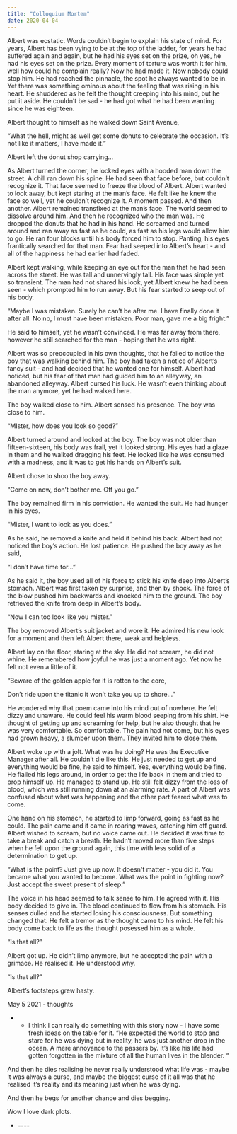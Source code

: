```yaml
---
title: "Colloquium Mortem"
date: 2020-04-04
---
```


Albert was ecstatic. Words couldn’t begin to explain his state of mind. For years, Albert has been vying to be at the top of the ladder, for years he had suffered again and again, but he had his eyes set on the prize, oh yes, he had his eyes set on the prize. Every moment of torture was worth it for him, well how could he complain really? Now he had made it. Now nobody could stop him. He had reached the pinnacle, the spot he always wanted to be in. Yet there was something ominous about the feeling that was rising in his heart. He shuddered as he felt the thought creeping into his mind, but he put it aside. He couldn’t be sad - he had got what he had been wanting since he was eighteen.

Albert thought to himself as he walked down Saint Avenue,

“What the hell, might as well get some donuts to celebrate the occasion. It’s not like it matters, I have made it.”

Albert left the donut shop carrying…

As Albert turned the corner, he locked eyes with a hooded man down the street. A chill ran down his spine. He had seen that face before, but couldn’t recognize it. That face seemed to freeze the blood of Albert. Albert wanted to look away, but kept staring at the man’s face. He felt like he knew the face so well, yet he couldn’t recognize it. A moment passed. And then another. Albert remained transfixed at the man’s face. The world seemed to dissolve around him. And then he recognized who the man was. He dropped the donuts that he had in his hand. He screamed and turned around and ran away as fast as he could, as fast as his legs would allow him to go. He ran four blocks until his body forced him to stop. Panting, his eyes frantically searched for that man. Fear had seeped into Albert’s heart - and all of the happiness he had earlier had faded.

Albert kept walking, while keeping an eye out for the man that he had seen across the street. He was tall and unnervingly tall. His face was simple yet so transient. The man had not shared his look, yet Albert knew he had been seen - which prompted him to run away. But his fear started to seep out of his body.

“Maybe I was mistaken. Surely he can’t be after me. I have finally done it after all. No no, I must have been mistaken. Poor man, gave me a big fright.”

He said to himself, yet he wasn’t convinced. He was far away from there, however he still searched for the man - hoping that he was right.

Albert was so preoccupied in his own thoughts, that he failed to notice the boy that was walking behind him. The boy had taken a notice of Albert’s fancy suit - and had decided that he wanted one for himself. Albert had noticed, but his fear of that man had guided him to an alleyway, an abandoned alleyway. Albert cursed his luck. He wasn’t even thinking about the man anymore, yet he had walked here.

The boy walked close to him. Albert sensed his presence. The boy was close to him.

“MIster, how does you look so good?”

Albert turned around and looked at the boy. The boy was not older than fifteen-sixteen, his body was frail, yet it looked strong. His eyes had a glaze in them and he walked dragging his feet. He looked like he was consumed with a madness, and it was to get his hands on Albert’s suit.

Albert chose to shoo the boy away.

“Come on now, don’t bother me. Off you go.”

The boy remained firm in his conviction. He wanted the suit. He had hunger in his eyes.

“Mister, I want to look as you does.”

As he said, he removed a knife and held it behind his back. Albert had not noticed the boy’s action. He lost patience. He pushed the boy away as he said,

“I don’t have time for…”

As he said it, the boy used all of his force to stick his knife deep into Albert’s stomach. Albert was first taken by surprise, and then by shock. The force of the blow pushed him backwards and knocked him to the ground. The boy retrieved the knife from deep in Albert’s body.

“Now I can too look like you mister.”

The boy removed Albert’s suit jacket and wore it. He admired his new look for a moment and then left Albert there, weak and helpless.

Albert lay on the floor, staring at the sky. He did not scream, he did not whine. He remembered how joyful he was just a moment ago. Yet now he felt not even a little of it.

“Beware of the golden apple for it is rotten to the core,

Don’t ride upon the titanic it won’t take you up to shore…”

He wondered why that poem came into his mind out of nowhere. He felt dizzy and unaware. He could feel his warm blood seeping from his shirt. He thought of getting up and screaming for help, but he also thought that he was very comfortable. So comfortable. The pain had not come, but his eyes had grown heavy, a slumber upon them. They invited him to close them.

Albert woke up with a jolt. What was he doing? He was the Executive Manager after all. He couldn’t die like this. He just needed to get up and everything would be fine, he said to himself. Yes, everything would be fine. He flailed his legs around, in order to get the life back in them and tried to prop himself up. He managed to stand up. He still felt dizzy from the loss of blood, which was still running down at an alarming rate. A part of Albert was confused about what was happening and the other part feared what was to come.

One hand on his stomach, he started to limp forward, going as fast as he could. The pain came and it came in roaring waves, catching him off guard. Albert wished to scream, but no voice came out. He decided it was time to take a break and catch a breath. He hadn’t moved more than five steps when he fell upon the ground again, this time with less solid of a determination to get up.

“What is the point? Just give up now. It doesn't matter - you did it. You became what you wanted to become. What was the point in fighting now? Just accept the sweet present of sleep.”

The voice in his head seemed to talk sense to him. He agreed with it. His body decided to give in. The blood continued to flow from his stomach. His senses dulled and he started losing his consciousness. But something changed that. He felt a tremor as the thought came to his mind. He felt his body come back to life as the thought posessed him as a whole.

“Is that all?”

Albert got up. He didn’t limp anymore, but he accepted the pain with a grimace. He realised it. He understood why.

“Is that all?”

Albert’s footsteps grew hasty.

May 5 2021 - thoughts

- - I think I can really do something with this story now - I have some fresh ideas on the table for it. “He expected the world to stop and stare for he was dying but in reality, he was just another drop in the ocean. A mere annoyance to the passers by. It’s like his life had gotten forgotten in the mixture of all the human lives in the blender. “

And then he dies realising he never really understood what life was - maybe it was always a curse, and maybe the biggest curse of it all was that he realised it’s reality and its meaning just when he was dying.

And then he begs for another chance and dies begging.

Wow I love dark plots.

- **----**
